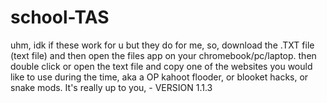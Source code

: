 # school-TAS
uhm, idk if these work for u but they do for me, so, download the .TXT file (text file) and then open the files app on your chromebook/pc/laptop. then double click or open the text file and copy one of the websites you would like to use during the time, aka a OP kahoot flooder, or blooket hacks, or snake mods. It's really up to you, - VERSION 1.1.3
